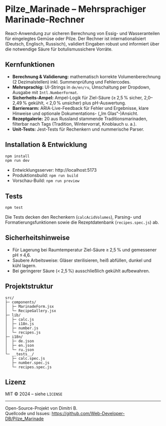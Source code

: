 
# Pilze_Marinade – Mehrsprachiger Marinade-Rechner

React-Anwendung zur sicheren Berechnung von Essig- und Wasseranteilen für eingelegtes Gemüse oder Pilze. Der Rechner ist internationalisiert (Deutsch, Englisch, Russisch), validiert Eingaben robust und informiert über die notwendige Säure für botulismussichere Vorräte.

## Kernfunktionen
- **Berechnung & Validierung:** mathematisch korrekte Volumenberechnung (2 Dezimalstellen) inkl. Summenprüfung und Fehlercodes.
- **Mehrsprachig:** UI-Strings in `de/en/ru`, Umschaltung per Dropdown, Ausgabe mit `Intl.NumberFormat`.
- **Sicherheits-Ampel:** Ampel-Logik für Ziel-Säure (≥ 2,5 % sicher, 2,0–2,49 % gekühlt, < 2,0 % unsicher) plus pH-Auswertung.
- **Barrierearm:** ARIA-Live-Feedback für Fehler und Ergebnisse, klare Hinweise und optionale Dokumentations- („Im Glas“-)Ansicht.
- **Rezeptgalerie:** 20 aus Russland stammende Traditionsmarinaden, filterbar nach Tags (Tradition, Wintervorrat, Knoblauch u. a.).
- **Unit-Tests:** Jest-Tests für Rechenkern und nummerische Parser.

## Installation & Entwicklung
```bash
npm install
npm run dev
```
- Entwicklungsserver: http://localhost:5173
- Produktionsbuild: `npm run build`
- Vorschau-Build: `npm run preview`

## Tests
```bash
npm test
```
Die Tests decken den Rechenkern (`calcAcidVolumes`), Parsing- und Formatierungsfunktionen sowie die Rezeptdatenbank (`recipes.spec.js`) ab.

## Sicherheitshinweise
- Für Lagerung bei Raumtemperatur Ziel-Säure ≥ 2,5 % und gemessener pH ≤ 4,6.
- Saubere Arbeitsweise: Gläser sterilisieren, heiß abfüllen, dunkel und kühl lagern.
- Bei geringerer Säure (< 2,5 %) ausschließlich gekühlt aufbewahren.

## Projektstruktur
```
src/
├─ components/
│  ├─ MarinadeForm.jsx
│  └─ RecipeGallery.jsx
├─ lib/
│  ├─ calc.js
│  ├─ i18n.js
│  ├─ number.js
│  └─ recipes.js
├─ i18n/
│  ├─ de.json
│  ├─ en.json
│  └─ ru.json
└─ __tests__/
   ├─ calc.spec.js
   ├─ number.spec.js
   └─ recipes.spec.js
```

## Lizenz
MIT © 2024 – siehe `LICENSE`

---

Open-Source-Projekt von Dimitri B.  
Quellcode und Issues: https://github.com/Web-Developer-DB/Pilze_Marinade
